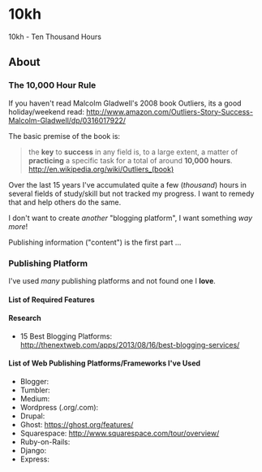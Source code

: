 10kh
====

10kh - Ten Thousand Hours

## About

### The 10,000 Hour Rule

If you haven't read Malcolm Gladwell's 2008 book Outliers,
its a good holiday/weekend read:
http://www.amazon.com/Outliers-Story-Success-Malcolm-Gladwell/dp/0316017922/

The basic premise of the book is: 

> the **key** to **success** in any field is, to a large extent, a matter of 
> **practicing** a specific task for a total of around **10,000 hours**.
> http://en.wikipedia.org/wiki/Outliers_(book)

Over the last 15 years I've accumulated quite a few (*thousand*) hours
in several fields of study/skill but not tracked my progress.
I want to remedy that and help others do the same.

I don't want to create *another* "blogging platform", 
I want something *way more*!

Publishing information ("content") is the first part ...

### Publishing Platform

I've used *many* publishing platforms and not found one I **love**.


#### List of Required Features




#### Research

- 15 Best Blogging Platforms: http://thenextweb.com/apps/2013/08/16/best-blogging-services/

#### List of Web Publishing Platforms/Frameworks I've Used

- Blogger: 
- Tumbler:
- Medium: 
- Wordpress (.org/.com): 
- Drupal: 
- Ghost: https://ghost.org/features/
- Squarespace: http://www.squarespace.com/tour/overview/
- Ruby-on-Rails:
- Django: 
- Express: 

 


